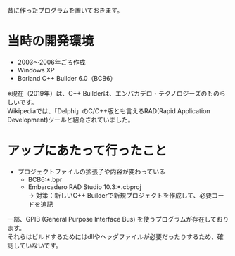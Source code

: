 昔に作ったプログラムを置いておきます。

# 当時の開発環境
- 2003～2006年ごろ作成
- Windows XP
- Borland C++ Builder 6.0（BCB6）

※現在（2019年）は、C++ Builderは、エンバカデロ・テクノロジーズのものらしいです。  
Wikipediaでは、「Delphi」のC/C++版とも言えるRAD(Rapid Application Development)ツールと紹介されていました。

# アップにあたって行ったこと
- プロジェクトファイルの拡張子や内容が変わっている
  - BCB6:*.bpr
  - Embarcadero RAD Studio 10.3:*.cbproj  
  -> 対策：新しいC++ Builderで新規プロジェクトを作成して、必要コードを追記  

一部、GPIB (General Purpose Interface Bus) を使うプログラムが存在しております。  
それらはビルドするためにはdllやヘッダファイルが必要だったりするため、確認していないです。
